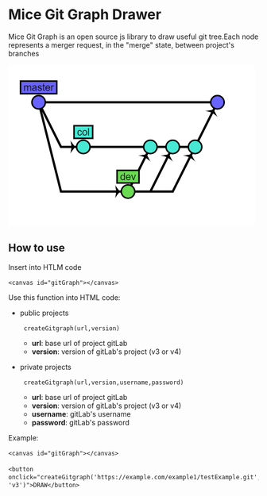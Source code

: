 # Mice Git Graph Drawer

Mice Git Graph is an open source js library to draw useful git tree.Each node represents a merger request, in the "merge" state, between project's branches

![alt text](example.png)

## How to use

Insert into HTLM code

```
<canvas id="gitGraph"></canvas>
```

Use this function into HTML code:
- public projects 
    ```
     createGitgraph(url,version)
    ```
    - **url**: base url of project gitLab
    - **version**: version of gitLab's project (v3 or v4) 

- private projects 
    ```
     createGitgraph(url,version,username,password)
    ```
    - **url**: base url of project gitLab
    - **version**: version of gitLab's project (v3 or v4) 
    - **username**: gitLab's username 
    - **password**: gitLab's password 
    
    
Example:

```
<canvas id="gitGraph"></canvas>

<button onclick="createGitgraph('https://example.com/example1/testExample.git', 'v3')">DRAW</button>

```

